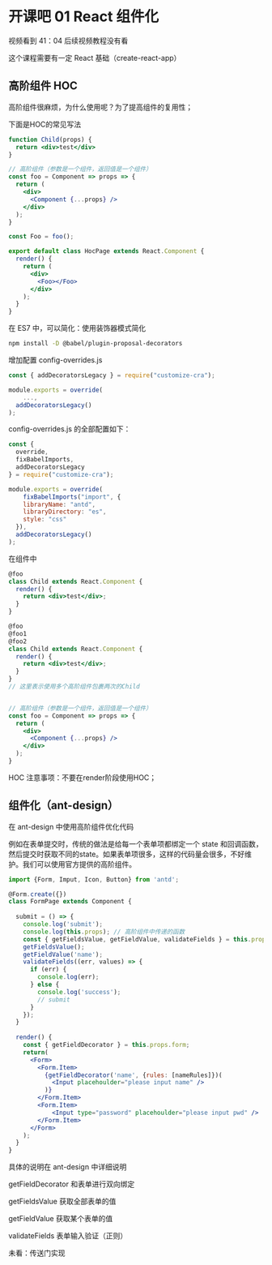 # 开课吧 01 React 组件化

视频看到 41：04 后续视频教程没有看

这个课程需要有一定 React 基础（create-react-app）

## 高阶组件 HOC

高阶组件很麻烦，为什么使用呢？为了提高组件的复用性；

下面是HOC的常见写法

~~~jsx
function Child(props) {
  return <div>test</div>
}

// 高阶组件（参数是一个组件，返回值是一个组件）
const foo = Component => props => {
  return (
    <div>
      <Component {...props} />
    </div>
  );
}

const Foo = foo();

export default class HocPage extends React.Component {
  render() {
    return (
      <div>
        <Foo></Foo>
      </div>
    );
  }
}
~~~

在 ES7 中，可以简化：使用装饰器模式简化

~~~bash
npm install -D @babel/plugin-proposal-decorators
~~~

增加配置 config-overrides.js

~~~js
const { addDecoratorsLegacy } = require("customize-cra");

module.exports = override(
	...,
  addDecoratorsLegacy()
);
~~~

config-overrides.js 的全部配置如下：

~~~js
const { 
  override,
  fixBabelImports,
  addDecoratorsLegacy
} = require("customize-cra");

module.exports = override(
	fixBabelImports("import", {
    libraryName: "antd",
    libraryDirectory: "es",
    style: "css"
  }),
  addDecoratorsLegacy()
);
~~~

在组件中

~~~jsx
@foo
class Child extends React.Component {
  render() {
    return <div>test</div>;
  }
}

@foo
@foo1
@foo2
class Child extends React.Component {
  render() {
    return <div>test</div>;
  }
}
// 这里表示使用多个高阶组件包裹两次的Child


// 高阶组件（参数是一个组件，返回值是一个组件）
const foo = Component => props => {
  return (
    <div>
      <Component {...props} />
    </div>
  );
}
~~~

HOC 注意事项：不要在render阶段使用HOC；

## 组件化（ant-design）

在 ant-design 中使用高阶组件优化代码

例如在表单提交时，传统的做法是给每一个表单项都绑定一个 state 和回调函数，然后提交时获取不同的state。如果表单项很多，这样的代码量会很多，不好维护。我们可以使用官方提供的高阶组件。

~~~jsx
import {Form, Imput, Icon, Button} from 'antd';

@Form.create({})
class FormPage extends Component {
  
  submit = () => {
    console.log('submit');
    console.log(this.props); // 高阶组件中传递的函数
    const { getFieldsValue, getFieldValue, validateFields } = this.props.form;
    getFieldsValue();
    getFieldValue('name');
    validateFields((err, values) => {
      if (err) {
        console.log(err);
      } else {
        console.log('success');
        // submit
      }
    });
  }
  
  render() {
    const { getFieldDecorator } = this.props.form;
    return(
      <Form>
        <Form.Item>
          {getFieldDecorator('name', {rules: [nameRules]})(
            <Input placehoulder="please input name" />
          )}
        </Form.Item>
        <Form.Item>
        	<Input type="password" placehoulder="please input pwd" />
        </Form.Item>
      </Form>
    );
  }
}
~~~

具体的说明在 ant-design 中详细说明

getFieldDecorator 和表单进行双向绑定

getFieldsValue 获取全部表单的值

 getFieldValue 获取某个表单的值

validateFields 表单输入验证（正则）

未看：传送门实现